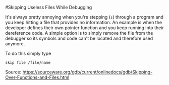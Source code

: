 #Skipping Useless Files While Debugging

It's always pretty annoying when you're stepping (`s`) through a program
and you keep hitting a file that provides no information.  An example is
when the developer defines their own pointer function and you keep running
into their dereference code.  A simple option is to simply remove the file
from the debugger so its symbols and code can't be located and therefore used
anymore.

To do this simply type
```
skip file /file/name
```

Source: https://sourceware.org/gdb/current/onlinedocs/gdb/Skipping-Over-Functions-and-Files.html
